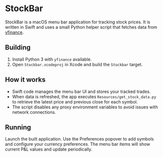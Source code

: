 # StockBar

StockBar is a macOS menu bar application for tracking stock prices. It is written in Swift and uses a small Python helper script that fetches data from [yfinance](https://github.com/ranaroussi/yfinance).

## Building
1. Install Python 3 with `yfinance` available.
2. Open `Stockbar.xcodeproj` in Xcode and build the `Stockbar` target.

## How it works
- Swift code manages the menu bar UI and stores your tracked trades.
- When data is refreshed, the app executes `Resources/get_stock_data.py` to retrieve the latest price and previous close for each symbol.
- The script disables any proxy environment variables to avoid issues with network connections.

## Running
Launch the built application. Use the Preferences popover to add symbols and configure your currency preferences. The menu bar items will show current P&L values and update periodically.
